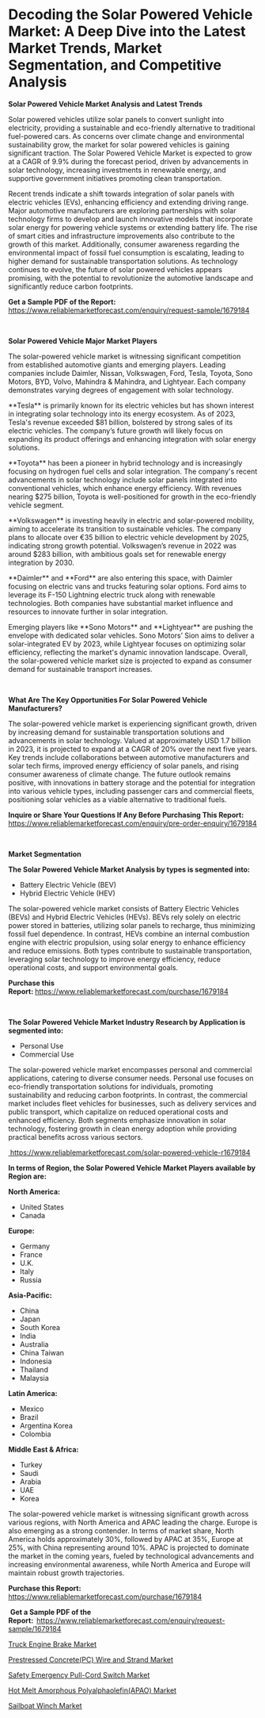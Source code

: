 <p><h1>Decoding the Solar Powered Vehicle Market: A Deep Dive into the Latest Market Trends, Market Segmentation, and Competitive Analysis</h1></p><p><strong>Solar Powered Vehicle Market Analysis and Latest Trends</strong></p>
<p><p>Solar powered vehicles utilize solar panels to convert sunlight into electricity, providing a sustainable and eco-friendly alternative to traditional fuel-powered cars. As concerns over climate change and environmental sustainability grow, the market for solar powered vehicles is gaining significant traction. The Solar Powered Vehicle Market is expected to grow at a CAGR of 9.9% during the forecast period, driven by advancements in solar technology, increasing investments in renewable energy, and supportive government initiatives promoting clean transportation.</p><p>Recent trends indicate a shift towards integration of solar panels with electric vehicles (EVs), enhancing efficiency and extending driving range. Major automotive manufacturers are exploring partnerships with solar technology firms to develop and launch innovative models that incorporate solar energy for powering vehicle systems or extending battery life. The rise of smart cities and infrastructure improvements also contribute to the growth of this market. Additionally, consumer awareness regarding the environmental impact of fossil fuel consumption is escalating, leading to higher demand for sustainable transportation solutions. As technology continues to evolve, the future of solar powered vehicles appears promising, with the potential to revolutionize the automotive landscape and significantly reduce carbon footprints.</p></p>
<p><strong>Get a Sample PDF of the Report:&nbsp;</strong> <a href="https://www.reliablemarketforecast.com/enquiry/request-sample/1679184?utm_campaign=1130&utm_medium=2&utm_source=Github&utm_content=ia&utm_term=02112024&utm_id=solar-powered-vehicle">https://www.reliablemarketforecast.com/enquiry/request-sample/1679184</a></p>
<p>&nbsp;</p>
<p><strong>Solar Powered Vehicle Major Market Players</strong></p>
<p><p>The solar-powered vehicle market is witnessing significant competition from established automotive giants and emerging players. Leading companies include Daimler, Nissan, Volkswagen, Ford, Tesla, Toyota, Sono Motors, BYD, Volvo, Mahindra & Mahindra, and Lightyear. Each company demonstrates varying degrees of engagement with solar technology.</p><p>**Tesla** is primarily known for its electric vehicles but has shown interest in integrating solar technology into its energy ecosystem. As of 2023, Tesla's revenue exceeded $81 billion, bolstered by strong sales of its electric vehicles. The company’s future growth will likely focus on expanding its product offerings and enhancing integration with solar energy solutions.</p><p>**Toyota** has been a pioneer in hybrid technology and is increasingly focusing on hydrogen fuel cells and solar integration. The company's recent advancements in solar technology include solar panels integrated into conventional vehicles, which enhance energy efficiency. With revenues nearing $275 billion, Toyota is well-positioned for growth in the eco-friendly vehicle segment.</p><p>**Volkswagen** is investing heavily in electric and solar-powered mobility, aiming to accelerate its transition to sustainable vehicles. The company plans to allocate over €35 billion to electric vehicle development by 2025, indicating strong growth potential. Volkswagen’s revenue in 2022 was around $283 billion, with ambitious goals set for renewable energy integration by 2030.</p><p>**Daimler** and **Ford** are also entering this space, with Daimler focusing on electric vans and trucks featuring solar options. Ford aims to leverage its F-150 Lightning electric truck along with renewable technologies. Both companies have substantial market influence and resources to innovate further in solar integration.</p><p>Emerging players like **Sono Motors** and **Lightyear** are pushing the envelope with dedicated solar vehicles. Sono Motors’ Sion aims to deliver a solar-integrated EV by 2023, while Lightyear focuses on optimizing solar efficiency, reflecting the market's dynamic innovation landscape. Overall, the solar-powered vehicle market size is projected to expand as consumer demand for sustainable transport increases.</p></p>
<p>&nbsp;</p>
<p><strong>What Are The Key Opportunities For Solar Powered Vehicle Manufacturers?</strong></p>
<p><p>The solar-powered vehicle market is experiencing significant growth, driven by increasing demand for sustainable transportation solutions and advancements in solar technology. Valued at approximately USD 1.7 billion in 2023, it is projected to expand at a CAGR of 20% over the next five years. Key trends include collaborations between automotive manufacturers and solar tech firms, improved energy efficiency of solar panels, and rising consumer awareness of climate change. The future outlook remains positive, with innovations in battery storage and the potential for integration into various vehicle types, including passenger cars and commercial fleets, positioning solar vehicles as a viable alternative to traditional fuels.</p></p>
<p><strong>Inquire or Share Your Questions If Any Before Purchasing This Report:</strong> <a href="https://www.reliablemarketforecast.com/enquiry/pre-order-enquiry/1679184?utm_campaign=1130&utm_medium=2&utm_source=Github&utm_content=ia&utm_term=02112024&utm_id=solar-powered-vehicle">https://www.reliablemarketforecast.com/enquiry/pre-order-enquiry/1679184</a></p>
<p>&nbsp;</p>
<p><strong>Market Segmentation</strong></p>
<p><strong>The Solar Powered Vehicle Market Analysis by types is segmented into:</strong></p>
<p><ul><li>Battery Electric Vehicle (BEV)</li><li>Hybrid Electric Vehicle (HEV)</li></ul></p>
<p><p>The solar-powered vehicle market consists of Battery Electric Vehicles (BEVs) and Hybrid Electric Vehicles (HEVs). BEVs rely solely on electric power stored in batteries, utilizing solar panels to recharge, thus minimizing fossil fuel dependence. In contrast, HEVs combine an internal combustion engine with electric propulsion, using solar energy to enhance efficiency and reduce emissions. Both types contribute to sustainable transportation, leveraging solar technology to improve energy efficiency, reduce operational costs, and support environmental goals.</p></p>
<p><strong>Purchase this Report:&nbsp;</strong><a href="https://www.reliablemarketforecast.com/purchase/1679184?utm_campaign=1130&utm_medium=2&utm_source=Github&utm_content=ia&utm_term=02112024&utm_id=solar-powered-vehicle">https://www.reliablemarketforecast.com/purchase/1679184</a></p>
<p>&nbsp;</p>
<p><strong>The Solar Powered Vehicle Market Industry Research by Application is segmented into:</strong></p>
<p><ul><li>Personal Use</li><li>Commercial Use</li></ul></p>
<p><p>The solar-powered vehicle market encompasses personal and commercial applications, catering to diverse consumer needs. Personal use focuses on eco-friendly transportation solutions for individuals, promoting sustainability and reducing carbon footprints. In contrast, the commercial market includes fleet vehicles for businesses, such as delivery services and public transport, which capitalize on reduced operational costs and enhanced efficiency. Both segments emphasize innovation in solar technology, fostering growth in clean energy adoption while providing practical benefits across various sectors.</p></p>
<p><a href="https://www.reliablemarketforecast.com/solar-powered-vehicle-r1679184?utm_campaign=1130&utm_medium=2&utm_source=Github&utm_content=ia&utm_term=02112024&utm_id=solar-powered-vehicle">&nbsp;https://www.reliablemarketforecast.com/solar-powered-vehicle-r1679184</a></p>
<p><strong>In terms of Region, the Solar Powered Vehicle Market Players available by Region are:</strong></p>
<p>
    <p> <strong> North America: </strong>
        <ul>
            <li>United States</li>
            <li>Canada</li>
        </ul>
        </p> 
    <p> <strong> Europe: </strong>
        <ul>
            <li>Germany</li>
            <li>France</li>
            <li>U.K.</li>
            <li>Italy</li>
            <li>Russia</li>
        </ul>
        </p> 
    <p> <strong> Asia-Pacific: </strong>
        <ul>
            <li>China</li>
            <li>Japan</li>
            <li>South Korea</li>
            <li>India</li>
            <li>Australia</li>
            <li>China Taiwan</li>
            <li>Indonesia</li>
            <li>Thailand</li>
            <li>Malaysia</li>
        </ul>
        </p> 
    <p> <strong> Latin America: </strong>
        <ul>
            <li>Mexico</li>
            <li>Brazil</li>
            <li>Argentina Korea</li>
            <li>Colombia</li>
        </ul>
        </p> 
    <p> <strong> Middle East & Africa: </strong>
        <ul>
            <li>Turkey</li>
            <li>Saudi</li>
            <li>Arabia</li>
            <li>UAE</li>
            <li>Korea</li>
        </ul>
    </p>
    </p>
<p><p>The solar-powered vehicle market is witnessing significant growth across various regions, with North America and APAC leading the charge. Europe is also emerging as a strong contender. In terms of market share, North America holds approximately 30%, followed by APAC at 35%, Europe at 25%, with China representing around 10%. APAC is projected to dominate the market in the coming years, fueled by technological advancements and increasing environmental awareness, while North America and Europe will maintain robust growth trajectories.</p></p>
<p><strong>Purchase this Report: </strong><a href="https://www.reliablemarketforecast.com/purchase/1679184?utm_campaign=1130&utm_medium=2&utm_source=Github&utm_content=ia&utm_term=02112024&utm_id=solar-powered-vehicle">https://www.reliablemarketforecast.com/purchase/1679184</a></p>
<p>&nbsp;<strong>Get a Sample PDF of the Report:&nbsp;&nbsp;</strong><a href="https://www.reliablemarketforecast.com/enquiry/request-sample/1679184?utm_campaign=1130&utm_medium=2&utm_source=Github&utm_content=ia&utm_term=02112024&utm_id=solar-powered-vehicle">https://www.reliablemarketforecast.com/enquiry/request-sample/1679184</a></p>
<p><strong></strong></p>
<p><p><a href="https://github.com/habinadmshaulz/Market-Research-Report-List-1/blob/main/truck-engine-brake-market.md?utm_campaign=1130&utm_medium=2&utm_source=Github&utm_content=ia&utm_term=02112024&utm_id=solar-powered-vehicle">Truck Engine Brake Market</a></p><p><a href="https://www.linkedin.com/pulse/emerging-technologies-reshaping-prestressed-concretepc-xzsje?utm_campaign=1130&utm_medium=2&utm_source=Github&utm_content=ia&utm_term=02112024&utm_id=solar-powered-vehicle">Prestressed Concrete(PC) Wire and Strand Market</a></p><p><a href="https://issuu.com/reportprime-2/docs/safety-emergency-pull-cord-switch-m_56341563c6ae1d?utm_campaign=1130&utm_medium=2&utm_source=Github&utm_content=ia&utm_term=02112024&utm_id=solar-powered-vehicle">Safety Emergency Pull-Cord Switch Market</a></p><p><a href="https://www.linkedin.com/pulse/insights-hot-melt-amorphous-polyalphaolefinapao-market-size-kivxe?utm_campaign=1130&utm_medium=2&utm_source=Github&utm_content=ia&utm_term=02112024&utm_id=solar-powered-vehicle">Hot Melt Amorphous Polyalphaolefin(APAO) Market</a></p><p><a href="https://github.com/markita8qfi/Market-Research-Report-List-1/blob/main/sailboat-winch-market.md?utm_campaign=1130&utm_medium=2&utm_source=Github&utm_content=ia&utm_term=02112024&utm_id=solar-powered-vehicle">Sailboat Winch Market</a></p></p>